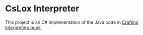 ﻿# CsLox Interpreter

This project is an C# implementation of the Java code in [Crafting Interpreters book](https://craftinginterpreters.com/) 
